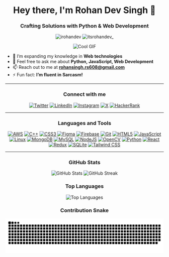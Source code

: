 <h1 align="center">Hey there, I'm Rohan Dev Singh 👋</h1>
<h3 align="center">Crafting Solutions with Python & Web Development</h3>

<p align="center">
  <img src="https://komarev.com/ghpvc/?username=irohandev&label=Profile%20Views&color=brightgreen&style=flat-square" alt="irohandev" />
  <img src="https://img.shields.io/twitter/follow/itsrohandev_?logo=twitter&style=flat-square" alt="itsrohandev_" />
</p>

<p align="center">
  <img src="https://user-images.githubusercontent.com/74038190/225813708-98b745f2-7d22-48cf-9150-083f1b00d6c9.gif" alt="Cool GIF" width="400"/>
</p>

- 🌱 I’m expanding my knowledge in **Web technologies**
- 💬 Feel free to ask me about **Python, JavaScript, Web Development**
- 📫 Reach out to me at **rohansingh.rs608@gmail.com**
- ⚡ Fun fact: **I’m fluent in Sarcasm!**

---

<h3 align="center">Connect with me</h3>
<p align="center">
  <a href="https://twitter.com/itsrohandev_" target="blank"><img src="https://img.icons8.com/fluent/48/000000/twitter.png" alt="Twitter"/></a>
  <a href="https://linkedin.com/in/rohan-dev-singh-048511210" target="blank"><img src="https://img.icons8.com/fluent/48/000000/linkedin.png" alt="LinkedIn"/></a>
  <a href="https://instagram.com/itsrohandev_" target="blank"><img src="https://img.icons8.com/fluent/48/000000/instagram-new.png" alt="Instagram"/></a>
  <a href="https://x.com/itsrohandev_" target="blank"><img src="https://img.icons8.com/ios-filled/50/000000/x-logo.png" alt="X" width="48"/></a>
  <a href="https://www.hackerrank.com/rohansingh_rs608" target="blank"><img src="https://img.icons8.com/external-tal-revivo-filled-tal-revivo/48/000000/external-hackerrank-is-a-technology-company-that-focuses-on-competitive-programming-logo-filled-tal-revivo.png" alt="HackerRank"/></a>
</p>

---

<h3 align="center">Languages and Tools</h3>
<p align="center">
  <a href="https://aws.amazon.com" target="_blank" rel="noreferrer"><img src="https://img.icons8.com/color/48/000000/amazon-web-services.png" alt="AWS"/></a>
  <a href="https://www.w3schools.com/cpp/" target="_blank" rel="noreferrer"><img src="https://img.icons8.com/color/48/000000/c-plus-plus-logo.png" alt="C++"/></a>
  <a href="https://www.w3schools.com/css/" target="_blank" rel="noreferrer"><img src="https://img.icons8.com/color/48/000000/css3.png" alt="CSS3"/></a>
  <a href="https://www.figma.com/" target="_blank" rel="noreferrer"><img src="https://img.icons8.com/fluent/48/000000/figma.png" alt="Figma"/></a>
  <a href="https://firebase.google.com/" target="_blank" rel="noreferrer"><img src="https://img.icons8.com/color/48/000000/firebase.png" alt="Firebase"/></a>
  <a href="https://git-scm.com/" target="_blank" rel="noreferrer"><img src="https://img.icons8.com/color/48/000000/git.png" alt="Git"/></a>
  <a href="https://www.w3.org/html/" target="_blank" rel="noreferrer"><img src="https://img.icons8.com/color/48/000000/html-5.png" alt="HTML5"/></a>
  <a href="https://developer.mozilla.org/en-US/docs/Web/JavaScript" target="_blank" rel="noreferrer"><img src="https://img.icons8.com/color/48/000000/javascript.png" alt="JavaScript"/></a>
  <a href="https://www.linux.org/" target="_blank" rel="noreferrer"><img src="https://img.icons8.com/color/48/000000/linux.png" alt="Linux"/></a>
  <a href="https://www.mongodb.com/" target="_blank" rel="noreferrer"><img src="https://img.icons8.com/color/48/000000/mongodb.png" alt="MongoDB"/></a>
  <a href="https://www.mysql.com/" target="_blank" rel="noreferrer"><img src="https://img.icons8.com/color/48/000000/mysql-logo.png" alt="MySQL"/></a>
  <a href="https://nodejs.org" target="_blank" rel="noreferrer"><img src="https://img.icons8.com/color/48/000000/nodejs.png" alt="NodeJS"/></a>
  <a href="https://opencv.org/" target="_blank" rel="noreferrer"><img src="https://img.icons8.com/color/48/000000/opencv.png" alt="OpenCV"/></a>
  <a href="https://www.python.org" target="_blank" rel="noreferrer"><img src="https://img.icons8.com/color/48/000000/python.png" alt="Python"/></a>
  <a href="https://reactjs.org/" target="_blank" rel="noreferrer"><img src="https://img.icons8.com/color/48/000000/react-native.png" alt="React"/></a>
  <a href="https://redux.js.org" target="_blank" rel="noreferrer"><img src="https://img.icons8.com/color/48/000000/redux.png" alt="Redux"/></a>
  <a href="https://www.sqlite.org/" target="_blank" rel="noreferrer"><img src="https://img.icons8.com/ios-filled/48/ffffff/sqlite.png" alt="SQLite"/></a>
  <a href="https://tailwindcss.com/" target="_blank" rel="noreferrer"><img src="https://img.icons8.com/fluency/48/000000/tailwind_css.png" alt="Tailwind CSS"/></a>
</p>

---

<h3 align="center">GitHub Stats</h3>
<p align="center">
  <img src="https://github-readme-stats.vercel.app/api?username=irohandev&show_icons=true&theme=radical" alt="GitHub Stats" width="450"/>
  <img src="https://github-readme-streak-stats.herokuapp.com/?user=irohandev&theme=radical" alt="GitHub Streak" width="450"/>
</p>

<h3 align="center">Top Languages</h3>
<p align="center">
  <img src="https://github-readme-stats.vercel.app/api/top-langs/?username=irohandev&layout=compact&theme=radical" alt="Top Languages" width="400"/>
</p>

<h3 align="center">Contribution Snake</h3>
<p align="center">
  <img src="https://raw.githubusercontent.com/Platane/snk/output/github-contribution-grid-snake.svg" alt="Snake animation"/>
</p>
